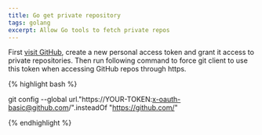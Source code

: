 ```yaml
---
title: Go get private repository
tags: golang
excerpt: Allow Go tools to fetch private repos
---
```


First [visit GitHub](https://github.com/settings/tokens), create a new personal access token and grant it access to private repositories. Then run following command to force git client to use this token when accessing GitHub repos through https.

{% highlight bash %}

git config --global url."https://YOUR-TOKEN:x-oauth-basic@github.com/".insteadOf "https://github.com/"

{% endhighlight %}
